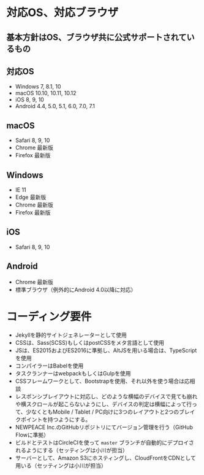 # 対応OS、対応ブラウザ

## 基本方針はOS、ブラウザ共に公式サポートされているもの

## 対応OS
* Windows 7, 8.1, 10
* macOS 10.10, 10.11, 10.12
* iOS 8, 9, 10
* Android 4.4, 5.0, 5.1, 6.0, 7.0, 7.1

## macOS
* Safari 8, 9, 10
* Chrome 最新版
* Firefox 最新版

## Windows
* IE 11
* Edge 最新版
* Chrome 最新版
* Firefox 最新版

## iOS
* Safari 8, 9, 10

## Android
* Chrome 最新版
* 標準ブラウザ（例外的にAndroid 4.0以降に対応）


# コーディング要件
* Jekyllを静的サイトジェネレーターとして使用
* CSSは、Sass(SCSS)もしくはpostCSSをメタ言語として使用
* JSは、ES2015およびES2016に準拠し、AltJSを用いる場合は、TypeScriptを使用
* コンパイラーはBabelを使用
* タスクランナーはwebpackもしくはGulpを使用
* CSSフレームワークとして、Bootstrapを使用、それ以外を使う場合は応相談
* レスポンシブレイアウトに対応し、どのような横幅のデバイスで見ても崩れや横スクロールが起こらないようにし、デバイスの判定は横幅によって行って、少なくともMobile / Tablet / PC向けに3つのレイアウトと2つのブレイクポイントを持つようにする。
* NEWPEACE Inc.のGitHubリポジトリにてバージョン管理を行う（GitHub Flowに準拠）
* ビルドとテストはCircleCIを使って `master` ブランチが自動的にデプロイされるようにする（セッティングは小川が担当）
* サーバーとして、Amazon S3にホスティングし、CloudFrontをCDNとして用いる（セッティングは小川が担当）
